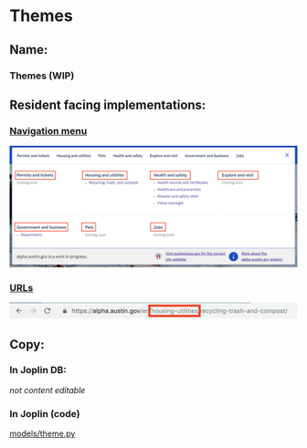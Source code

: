 # Themes

## Name:

### Themes (WIP)

## Resident facing implementations:

### [Navigation menu](navigation_menu.md)

![nav_menu](themes/nav-menu.png)

### [URLs](urls.md)

![url](themes/url.png)

## Copy:

### In Joplin DB:

_not content editable_

### In Joplin (code)

[models/theme.py](https://github.com/cityofaustin/joplin/blob/master/joplin/base/models/theme.py)

